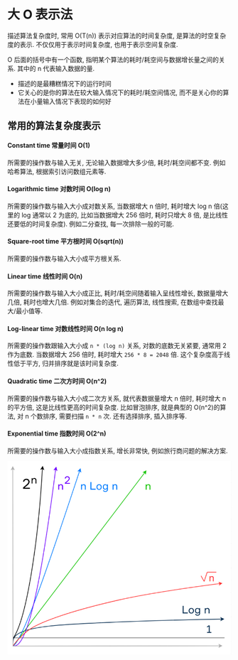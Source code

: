 # 大 O 表示法

描述算法复杂度时, 常用 O(T(n)) 表示对应算法的时间复杂度, 是算法的时空复杂度的表示. 不仅仅用于表示时间复杂度, 也用于表示空间复杂度.

O 后面的括号中有一个函数, 指明某个算法的耗时/耗空间与数据增长量之间的关系. 其中的 n 代表输入数据的量.

- 描述的是最糟糕情况下的运行时间
- 它关心的是你的算法在较大输入情况下的耗时/耗空间情况, 而不是关心你的算法在小量输入情况下表现的如何好

## 常用的算法复杂度表示

#### Constant time 常量时间 O(1)

所需要的操作数与输入无关, 无论输入数据增大多少倍, 耗时/耗空间都不变. 例如哈希算法, 根据索引访问数组元素等.

#### Logarithmic time 对数时间 O(log n)

所需要的操作数与输入大小成对数关系, 当数据增大 n 倍时, 耗时增大 log n 倍(这里的 log 通常以 2 为底的, 比如当数据增大 256 倍时, 耗时只增大 8 倍, 是比线性还要低的时间复杂度). 例如二分查找, 每一次排除一般的可能.

#### Square-root time 平方根时间 O(sqrt(n))

所需要的操作数与输入大小成平方根关系.

#### Linear time 线性时间 O(n)

所需要的操作数与输入大小成正比, 耗时/耗空间随着输入呈线性增长, 数据量增大几倍, 耗时也增大几倍. 例如对集合的迭代, 遍历算法, 线性搜索, 在数组中查找最大/最小值等.

#### Log-linear time 对数线性时间 O(n log n)

所需要的操作数跟输入大小成 `n * (log n)` 关系, 对数的底数无关紧要, 通常用 2 作为底数. 当数据增大 256 倍时, 耗时增大 `256 * 8 = 2048` 倍. 这个复杂度高于线性低于平方, 归并排序就是该时间复杂度.

#### Quadratic time 二次方时间 O(n^2)

所需要的操作数与输入大小成二次方关系, 就代表数据量增大 n 倍时, 耗时增大 n 的平方倍, 这是比线性更高的时间复杂度. 比如冒泡排序, 就是典型的 O(n^2)的算法, 对 n 个数排序, 需要扫描 `n * n` 次. 还有选择排序, 插入排序等.

#### Exponential time 指数时间 O(2^n)

所需要的操作数与输入大小成指数关系, 增长非常快, 例如旅行商问题的解决方案.

![BigOIMg](./bigO-bigO.png)
